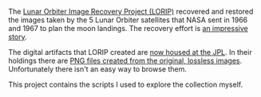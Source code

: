 The [Lunar Orbiter Image Recovery Project (LORIP)][1] recovered and restored the images taken by the 5 Lunar Orbiter satellites that NASA sent in 1966 and 1967 to plan the moon landings.
The recovery effort is [an impressive story][2].

The digital artifacts that LORIP created are [now housed at the JPL][3].
In their holdings there are [PNG files created from the original, lossless images][4].
Unfortunately there isn't an easy way to browse them.

This project contains the scripts I used to explore the collection myself.

[1]: http://www.moonviews.com/
[2]: https://www.wired.com/2014/04/lost-lunar-photos-recovered-by-great-feats-of-hackerdom-developed-at-a-mcdonalds/
[3]: https://pds-imaging.jpl.nasa.gov/volumes/loirp.html
[4]: https://pds-imaging.jpl.nasa.gov/data/lo/LO_1001/EXTRAS/BROWSE/
